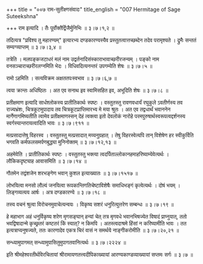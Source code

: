 +++
title = "००७ राम-सुतीक्ष्णसंवादः"
title_english = "007 Hermitage of Sage Suteekshna"

+++
राम इत्यादि । तैः पूर्वोक्तैर्द्विजैर्मुनिभिः  ॥  ३।७।१,२  ॥   

  

तदित्यत्र "प्रविश्य तु महारण्यम्" इत्यारभ्य दण्डकारण्यस्यैव प्रस्तुतत्वात्तच्छब्देन तदेव परामृश्यते । द्रुमैः सन्ततं सम्यग्व्याप्तम्  ॥  ३।७।३,४  ॥   

  

तत्रेति । मलपङ्कजटाधरं मलं नाम उद्वर्तनादिसंस्काराभावाच्छरीरजन्यम् । पङ्को नाम वनसञ्चाराच्छरीरलग्नमिति भेदः । विधिवदित्यनन्तरं उपगम्येति शेषः  ॥  ३।७।५  ॥   

  

रामो ऽहमिति । सत्यविक्रम अक्षततपःस्वभाव  ॥  ३।७।६,७  ॥   

  

त्वया क्रान्तः अधिष्ठितः । अत एव सनाथ इव स्वामिसहित इव, अभूदिति शेषः  ॥  ३।७।८  ॥   

  

प्रतीक्षमाण इत्यादि सार्धश्लोकस्य प्रातीतिकार्थः स्पष्टः । वस्तुतस्तु रावणवधार्यं रघुकुले ऽवतीर्णस्य तव राज्यभ्रंशः, चित्रकूटमुपादाय तव चित्रकूटप्राप्तिमारभ्य मे मया श्रुतः । अत एव तद्वधार्थं भवाननेन मार्गेणागमिष्यतीति त्वामेव प्रतीक्षमाणस्सन् देहं त्वक्त्वा इतो देवलोकं नारोहे परमपुरुषार्थस्वरूपत्वद्दर्शनस्य स्वर्गस्यान्तरायत्वादिति भावः  ॥  ३।७।९११  ॥   

  

मत्प्रसादात्तेषु विहरस्व । वस्तुतस्तु मत्प्रसादात् मय्यनुग्रहात् । तेषु विहरस्वेत्यपि तान् विशेषेण हर स्वीकुर्विति भगवति कर्मफलसमर्पणबुद्ध्या मुनिनोक्तम्  ॥  ३।७।१२,१३  ॥   

  

अहमेवेति । प्रातीतिकार्थः स्पष्टः । वस्तुतस्तु भक्त्या त्वदर्पिताल्लोकानहमाहरिष्याम्येवेत्यर्थः । लौकिकदृष्ट्याह आवासमिति  ॥  ३।७।१४  ॥   

  

गौतमेन तद्वंशजेन शरभङ्गेण भवान् कुशल इत्याख्यातः  ॥  ३।७।१५१७  ॥   

  

लोभयित्वा मनसो लौल्यं जनयित्वा रूपकान्तिगतिचेष्टाविशेषैः समाधिभङ्गं कृत्वेत्यर्थः । दोषं भयम् । लिङ्गव्यत्यय आर्षः । अत्र दण्डकारण्ये  ॥  ३।७।१८  ॥   

  

तस्य वचनं श्रुत्वा विरोचनमुवाचेत्यन्वयः । विकृष्य सशरं धनुरित्युत्तरेण सम्बन्धः  ॥  ३।७।१९  ॥   

  

हे महाभाग अहं धनुर्विकृष्य शरेण मृगसङ्घान् हन्यां चेत् तत्र मृगवधे भवानभिषज्येत विषादं प्राप्नुयात्, ततो भवद्विषादान्मे कृच्छ्रतरं कष्टतरं किं स्यात्? न किमपि । अतस्त्वदाश्रमे हिंसां न करिष्यामीति भावः । तत इत्यत्राप्यनुषज्यते, ततः कारणादेव एकत्र चिरं वासं न समर्थये नाङ्गीकरोमीति  ॥  ३।७।२०,२१  ॥   

  

सन्ध्यामुपागमत् सन्ध्यामुपासितुमुपागतवानित्यर्थः  ॥  ३।७।२२२४  ॥   

  

इति श्रीमहेश्वरतीर्थविरचितायां श्रीरामायणतत्त्वदीपिकाख्यायां आरण्यकाण्डव्याख्यायां सप्तमः सर्गः  ॥  ३।७  ॥   

  

